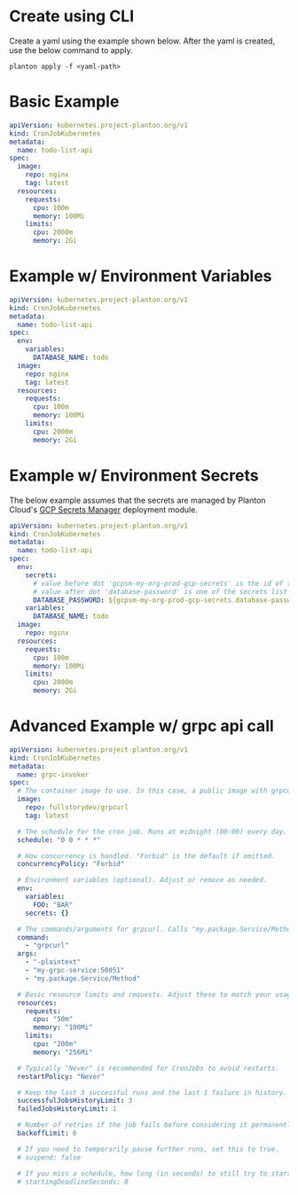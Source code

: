 # Create using CLI

Create a yaml using the example shown below. After the yaml is created, use the below command to apply.

```shell
planton apply -f <yaml-path>
```

# Basic Example

```yaml
apiVersion: kubernetes.project-planton.org/v1
kind: CronJobKubernetes
metadata:
  name: todo-list-api
spec:
  image:
    repo: nginx
    tag: latest
  resources:
    requests:
      cpu: 100m
      memory: 100Mi
    limits:
      cpu: 2000m
      memory: 2Gi
```

# Example w/ Environment Variables

```yaml
apiVersion: kubernetes.project-planton.org/v1
kind: CronJobKubernetes
metadata:
  name: todo-list-api
spec:
  env:
    variables:
      DATABASE_NAME: todo
  image:
    repo: nginx
    tag: latest
  resources:
    requests:
      cpu: 100m
      memory: 100Mi
    limits:
      cpu: 2000m
      memory: 2Gi
```

# Example w/ Environment Secrets  

The below example assumes that the secrets are managed by Planton Cloud's [GCP Secrets Manager](https://buf.build/project-planton/apis/docs/main:cloud.planton.apis.code2cloud.v1.gcp.gcpsecretsmanager) deployment module.
```yaml
apiVersion: kubernetes.project-planton.org/v1
kind: CronJobKubernetes
metadata:
  name: todo-list-api
spec:
  env:
    secrets:
      # value before dot 'gcpsm-my-org-prod-gcp-secrets' is the id of the gcp-secret-manager resource on planton-cloud
      # value after dot 'database-password' is one of the secrets list in 'gcpsm-my-org-prod-gcp-secrets' is the id of the gcp-secret-manager resource on planton-cloud
      DATABASE_PASSWORD: ${gcpsm-my-org-prod-gcp-secrets.database-password}
    variables:
      DATABASE_NAME: todo
  image:
    repo: nginx
  resources:
    requests:
      cpu: 100m
      memory: 100Mi
    limits:
      cpu: 2000m
      memory: 2Gi
```

# Advanced Example w/ grpc api call

```yaml
apiVersion: kubernetes.project-planton.org/v1
kind: CronJobKubernetes
metadata:
  name: grpc-invoker
spec:
  # The container image to use. In this case, a public image with grpcurl.
  image:
    repo: fullstorydev/grpcurl
    tag: latest

  # The schedule for the cron job. Runs at midnight (00:00) every day.
  schedule: "0 0 * * *"

  # How concurrency is handled. "Forbid" is the default if omitted.
  concurrencyPolicy: "Forbid"

  # Environment variables (optional). Adjust or remove as needed.
  env:
    variables:
      FOO: "BAR"
    secrets: {}

  # The commands/arguments for grpcurl. Calls "my.package.Service/Method" on "my-grpc-service:50051".
  command:
    - "grpcurl"
  args:
    - "-plaintext"
    - "my-grpc-service:50051"
    - "my.package.Service/Method"

  # Basic resource limits and requests. Adjust these to match your usage.
  resources:
    requests:
      cpu: "50m"
      memory: "100Mi"
    limits:
      cpu: "200m"
      memory: "256Mi"

  # Typically "Never" is recommended for CronJobs to avoid restarts. 
  restartPolicy: "Never"

  # Keep the last 3 successful runs and the last 1 failure in history.
  successfulJobsHistoryLimit: 3
  failedJobsHistoryLimit: 1

  # Number of retries if the job fails before considering it permanently failed.
  backoffLimit: 6

  # If you need to temporarily pause further runs, set this to true.
  # suspend: false

  # If you miss a schedule, how long (in seconds) to still try to start. 0 = no deadline enforced.
  # startingDeadlineSeconds: 0
```
